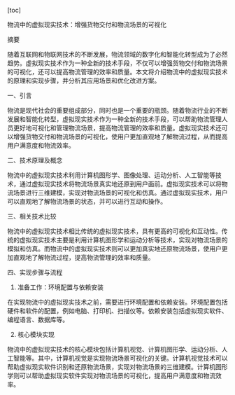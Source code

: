 
[toc]                    
                
                
物流中的虚拟现实技术：增强货物交付和物流场景的可视化

摘要

随着互联网和物联网技术的不断发展，物流领域的数字化和智能化转型成为了必然趋势。虚拟现实技术作为一种全新的技术手段，不仅可以增强货物交付和物流场景的可视化，还可以提高物流管理的效率和质量。本文将介绍物流中的虚拟现实技术的原理和实现步骤，并分析其应用场景和优化改进方案。

一、引言

物流是现代社会的重要组成部分，同时也是一个重要的瓶颈。随着物流行业的不断发展和智能化转型，虚拟现实技术作为一种全新的技术手段，可以帮助物流管理人员更好地可视化和管理物流场景，提高物流管理的效率和质量。虚拟现实技术还可以增强货物交付和物流场景的可视化，使用户更加直观地了解物流过程，从而提高用户满意度和物流效率。

二、技术原理及概念

物流中的虚拟现实技术利用计算机图形学、图像处理、运动分析、人工智能等技术，通过虚拟现实技术将物流场景真实地还原到用户面前。虚拟现实技术可以将物流场景进行三维建模，实现对物流场景的可视化和仿真。通过虚拟现实技术，用户可以直观地了解物流场景的状态，并可以进行互动和操作。

三、相关技术比较

物流中的虚拟现实技术相比传统的虚拟现实技术，具有更高的可视化和互动性。传统的虚拟现实技术主要是利用计算机图形学和运动分析等技术，实现对物流场景的模拟和仿真。而物流中的虚拟现实技术则可以更加真实地还原物流场景，使用户更加直观地了解物流过程，提高物流管理的效率和质量。

四、实现步骤与流程

1. 准备工作：环境配置与依赖安装

在实现物流中的虚拟现实技术之前，需要进行环境配置和依赖安装。环境配置包括硬件和软件的配置，例如电脑、打印机、扫描仪等。依赖安装包括虚拟现实软件、编程语言、数据库等。

2. 核心模块实现

物流中的虚拟现实技术的核心模块包括计算机视觉、计算机图形学、运动分析、人工智能等。其中，计算机视觉是实现物流场景可视化的关键。计算机视觉技术可以帮助虚拟现实软件识别和还原物流场景，实现对物流场景的三维建模。计算机图形学则可以帮助虚拟现实软件实现对物流场景的可视化，提高用户满意度和物流效率。

